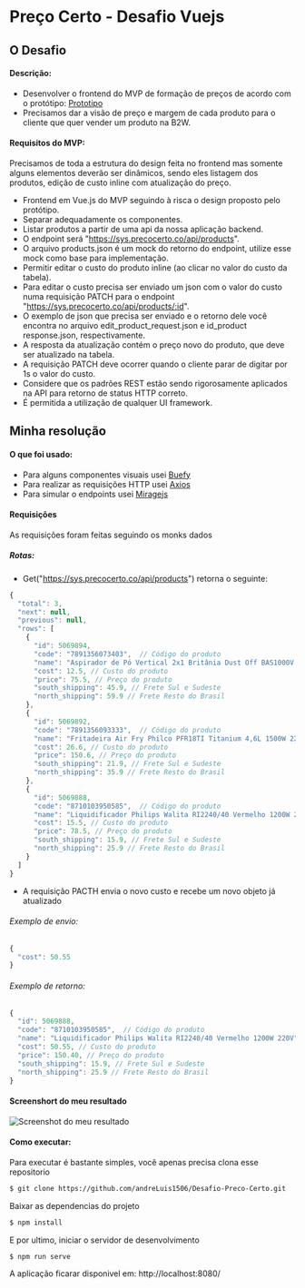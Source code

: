 # Preço Certo - Desafio Vuejs

## O Desafio
#### Descrição:

- Desenvolver o frontend do MVP de formação de preços de acordo com o protótipo:
[Prototipo](https://xd.adobe.com/view/293ffc9d-bfbf-4d25-883c-fa27fa69d762-7c6c/screen/f39ba645-b03d-400f-aad9-68a3499eaa4a/)
- Precisamos dar a visão de preço e margem de cada produto para o cliente que quer vender um produto na B2W.

#### Requisitos do MVP:
Precisamos de toda a estrutura do design feita no frontend mas somente alguns elementos deverão ser dinâmicos,
sendo eles listagem dos produtos, edição de custo inline com atualização do preço.
- Frontend em Vue.js do MVP seguindo à risca o design proposto pelo protótipo.
- Separar adequadamente os componentes.
- Listar produtos a partir de uma api da nossa aplicação backend.
- O endpoint será "https://sys.precocerto.co/api/products".
- O arquivo products.json é um mock do retorno do endpoint, utilize esse mock como base para implementação.
- Permitir editar o custo do produto inline (ao clicar no valor do custo da tabela).
- Para editar o custo precisa ser enviado um json com o valor do custo numa requisição PATCH para o endpoint
"https://sys.precocerto.co/api/products/:id".
- O exemplo de json que precisa ser enviado e o retorno dele você encontra no arquivo edit_product_request.json e
id_product response.json, respectivamente.
- A resposta da atualização contém o preço novo do produto, que deve ser atualizado na tabela.
- A requisição PATCH deve ocorrer quando o cliente parar de digitar por 1s o valor do custo.
- Considere que os padrões REST estão sendo rigorosamente aplicados na API para retorno de status HTTP correto.
- É permitida a utilização de qualquer UI framework.



## Minha resolução
#### O que foi usado:
- Para alguns componentes visuais usei [Buefy](https://buefy.org/)
- Para realizar as requisições HTTP usei [Axios](https://axios-http.com/ptbr/docs/intro)
- Para simular o endpoints usei [Miragejs](https://miragejs.com/)

#### Requisições 
As requisições foram feitas seguindo os monks dados
##### Rotas:
- Get("https://sys.precocerto.co/api/products") retorna o seguinte: 
```javascript
{
  "total": 3,
  "next": null,
  "previous": null,
  "rows": [
    {
      "id": 5069894,
      "code": "7891356073403",  // Código do produto
      "name": "Aspirador de Pó Vertical 2x1 Britânia Dust Off BAS1000V 220v", // Nome do produto
      "cost": 12.5, // Custo do produto
      "price": 75.5, // Preço do produto
      "south_shipping": 45.9, // Frete Sul e Sudeste
      "north_shipping": 59.9 // Frete Resto do Brasil
    },
    {
      "id": 5069892,
      "code": "7891356093333",  // Código do produto
      "name": "Fritadeira Air Fry Philco PFR18TI Titanium 4,6L 1500W 220v",  // Nome do produto
      "cost": 26.6, // Custo do produto
      "price": 150.6, // Preço do produto
      "south_shipping": 21.9, // Frete Sul e Sudeste
      "north_shipping": 35.9 // Frete Resto do Brasil
    },
    {
      "id": 5069888,
      "code": "8710103950585",  // Código do produto
      "name": "Liquidificador Philips Walita RI2240/40 Vermelho 1200W 220V",  // Nome do produto
      "cost": 15.5, // Custo do produto
      "price": 78.5, // Preço do produto
      "south_shipping": 15.9, // Frete Sul e Sudeste
      "north_shipping": 25.9 // Frete Resto do Brasil
    }
  ]
}
```
- A requisição PACTH envia o novo custo e recebe um novo objeto já atualizado
###### Exemplo de envio:
```javascript
{
  "cost": 50.55
}
```
###### Exemplo de retorno: 
```javascript
{
  "id": 5069888,
  "code": "8710103950585",  // Código do produto
  "name": "Liquidificador Philips Walita RI2240/40 Vermelho 1200W 220V",  // Nome do produto
  "cost": 50.55, // Custo do produto
  "price": 150.40, // Preço do produto
  "south_shipping": 15.9, // Frete Sul e Sudeste
  "north_shipping": 25.9 // Frete Resto do Brasil
}
```
#### Screenshort do meu resultado
![Screenshot do meu resultado](https://user-images.githubusercontent.com/57544105/133001264-8737b789-4a78-4c5c-8f7d-0904c922b574.png)

#### Como executar: 
Para executar é bastante simples, você apenas precisa clona esse repositorio
```sh
$ git clone https://github.com/andreLuis1506/Desafio-Preco-Certo.git 
```
Baixar as dependencias do projeto
```sh
$ npm install
```

E por ultimo, iniciar o servidor de desenvolvimento
```sh
$ npm run serve
```
A aplicação ficarar disponivel em: http://localhost:8080/
